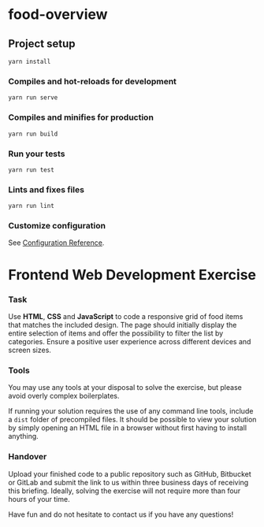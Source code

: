 # food-overview

## Project setup
```
yarn install
```

### Compiles and hot-reloads for development
```
yarn run serve
```

### Compiles and minifies for production
```
yarn run build
```

### Run your tests
```
yarn run test
```

### Lints and fixes files
```
yarn run lint
```

### Customize configuration
See [Configuration Reference](https://cli.vuejs.org/config/).

# Frontend Web Development Exercise

### Task

Use **HTML**, **CSS** and **JavaScript** to code a responsive grid of food items that matches the included design. The page should initially display the entire selection of items and offer the possibility to filter the list by categories. Ensure a positive user experience across different devices and screen sizes.

### Tools

You may use any tools at your disposal to solve the exercise, but please avoid overly complex boilerplates.

If running your solution requires the use of any command line tools, include a `dist` folder of precompiled files. It should be possible to view your solution by simply opening an HTML file in a browser without first having to install anything.

### Handover

Upload your finished code to a public repository such as GitHub, Bitbucket or GitLab and submit the link to us within three business days of receiving this briefing. Ideally, solving the exercise will not require more than four hours of your time.

Have fun and do not hesitate to contact us if you have any questions!